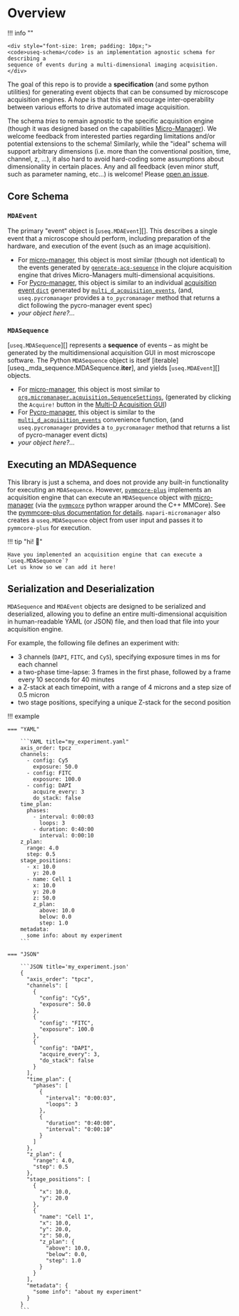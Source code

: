 # Overview

!!! info ""

    <div style="font-size: 1rem; padding: 10px;">
    <code>useq-schema</code> is an implementation agnostic schema for describing a
    sequence of events during a multi-dimensional imaging acquisition.
    </div>

The goal of this repo is to provide a **specification** (and some python utilities)
for generating event objects that can be consumed by microscope acquisition
engines. A *hope* is that this will encourage inter-operability between
various efforts to drive automated image acquisition.

The schema *tries* to remain agnostic to the specific acquisition engine (though
it was designed based on the capabilities
[Micro-Manager](https://micro-manager.org)). We welcome feedback from interested
parties regarding limitations and/or potential extensions to the schema!
Similarly, while the "ideal" schema will support arbitrary dimensions (i.e. more
than the conventional position, time, channel, z, ...), it also hard to avoid
hard-coding some assumptions about dimensionality in certain places.  Any and
all feedback (even minor stuff, such as parameter naming, etc...) is welcome!
Please [open an issue](https://github.com/pymmcore-plus/useq-schema/issues/new).

## Core Schema

### `MDAEvent`

The primary "event" object is [`useq.MDAEvent`][].  This describes a single event
that a microscope should perform, including preparation of the hardware, and
execution of the event (such as an image acquisition).

- For [micro-manager](https://github.com/micro-manager/micro-manager), this
  object is most similar (though not identical) to the events generated by
  [`generate-acq-sequence`](https://github.com/micro-manager/micro-manager/blob/2b0f51a2f916112d39c6135ad35a112065f8d58d/acqEngine/src/main/clj/org/micromanager/sequence_generator.clj#L410)
  in the clojure acquisition engine that drives Micro-Managers multi-dimensional
  acquisitions.
- For [Pycro-manager](https://github.com/micro-manager/pycro-manager), this
  object is similar to an individual [acquisition event
  `dict`](https://pycro-manager.readthedocs.io/en/latest/apis.html#acquisition-event-specification)
  generated by
  [`multi_d_acquisition_events`](https://github.com/micro-manager/pycro-manager/blob/63cf209a8907fd23932ee9f8016cb6a2b61b45aa/pycromanager/acquire.py#L605),
  (and, `useq.pycromanager` provides a `to_pycromanager` method
  that returns a dict following the pycro-manager event spec)
- *your object here?...*

### `MDASequence`

[`useq.MDASequence`][] represents a **sequence** of events – as might be
generated by the multidimensional acquisition GUI in most microscope software.
The Python `MDASequence` object is itself
[iterable][useq._mda_sequence.MDASequence.__iter__], and yields
[`useq.MDAEvent`][] objects.

- For [micro-manager](https://github.com/micro-manager/micro-manager), this
  object is most similar to
  [`org.micromanager.acquisition.SequenceSettings`](https://github.com/micro-manager/micro-manager/blob/2b0f51a2f916112d39c6135ad35a112065f8d58d/mmstudio/src/main/java/org/micromanager/acquisition/SequenceSettings.java#L39),
  (generated by clicking the `Acquire!` button in the [Multi-D Acquisition
  GUI](https://micro-manager.org/Version_2.0_Users_Guide#multi-dimensional-acquisition))
- For [Pycro-manager](https://github.com/micro-manager/pycro-manager), this
  object is similar to the
  [`multi_d_acquisition_events`](https://github.com/micro-manager/pycro-manager/blob/63cf209a8907fd23932ee9f8016cb6a2b61b45aa/pycromanager/acquire.py#L605)
  convenience function, (and `useq.pycromanager` provides a
  `to_pycromanager` method that returns a list of pycro-manager event dicts)
- *your object here?...*

## Executing an MDASequence

This library is just a schema, and does not provide any built-in functionality
for executing an `MDASequence`.  However,
[`pymmcore-plus`](https://github.com/pymmcore-plus/pymmcore-plus) implements an
acquisition engine that can execute an `MDASequence` object with
[micro-manager](https://micro-manager.org) (via the
[`pymmcore`](https://github.com/micro-manager/pymmcore) python wrapper around
the C++ MMCore).  See the [pymmcore-plus documentation for
details](https://pymmcore-plus.github.io/pymmcore-plus/examples/mda/).
`napari-micromanager` also creates a `useq.MDASequence` object from user input
and passes it to `pymmcore-plus` for execution.

!!! tip "hi! :wave:"

    Have you implemented an acquisition engine that can execute a `useq.MDASequence`?
    Let us know so we can add it here!

## Serialization and Deserialization

`MDASequence` and `MDAEvent` objects are designed to be serialized and deserialized,
allowing you to define an entire multi-dimensional acquisition in human-readable
YAML (or JSON) file, and then load that file into your acquisition engine.

For example, the following file defines an experiment with:

- 3 channels (`DAPI`, `FITC`, and `Cy5`), specifying exposure times in ms for each channel
- a two-phase time-lapse: 3 frames in the first phase, followed by a frame every 10 seconds
for 40 minutes
- a Z-stack at each timepoint, with a range of 4 microns and a step size of 0.5 micron
- two stage positions, specifying a unique Z-stack for the second position

!!! example

    === "YAML"

        ```YAML title="my_experiment.yaml"
        axis_order: tpcz
        channels:
          - config: Cy5
            exposure: 50.0
          - config: FITC
            exposure: 100.0
          - config: DAPI
            acquire_every: 3
            do_stack: false
        time_plan:
          phases:
            - interval: 0:00:03
              loops: 3
            - duration: 0:40:00
              interval: 0:00:10
        z_plan:
          range: 4.0
          step: 0.5
        stage_positions:
          - x: 10.0
            y: 20.0
          - name: Cell 1
            x: 10.0
            y: 20.0
            z: 50.0
            z_plan:
              above: 10.0
              below: 0.0
              step: 1.0
        metadata:
          some info: about my experiment
        ```

    === "JSON"

        ```JSON title='my_experiment.json'
        {
          "axis_order": "tpcz",
          "channels": [
            {
              "config": "Cy5",
              "exposure": 50.0
            },
            {
              "config": "FITC",
              "exposure": 100.0
            },
            {
              "config": "DAPI",
              "acquire_every": 3,
              "do_stack": false
            }
          ],
          "time_plan": {
            "phases": [
              {
                "interval": "0:00:03",
                "loops": 3
              },
              {
                "duration": "0:40:00",
                "interval": "0:00:10"
              }
            ]
          },
          "z_plan": {
            "range": 4.0,
            "step": 0.5
          },
          "stage_positions": [
            {
              "x": 10.0,
              "y": 20.0
            },
            {
              "name": "Cell 1",
              "x": 10.0,
              "y": 20.0,
              "z": 50.0,
              "z_plan": {
                "above": 10.0,
                "below": 0.0,
                "step": 1.0
              }
            }
          ],
          "metadata": {
            "some info": "about my experiment"
          }
        }
        ```
